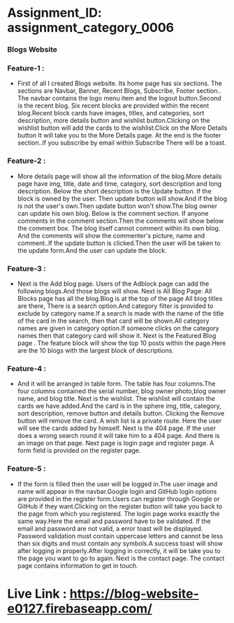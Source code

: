  <h1 className="text-2xl"> Assignment_ID: assignment_category_0006 </h1>
 <h3> Blogs Website </h3>

<h3 className="text-xl"> Feature-1 : </h3>
<ul>
<li>
First of all I created Blogs website. Its home page has six sections. The sections are Navbar, Banner, Recent Blogs, Subscribe, Footer section.. The navbar contains the logo menu item and the logout button.Second is the recent blog. Six recent blocks are provided within the recent blog.Recent block cards have images, titles, and categories, sort description, more details button and wishlist button.Clicking on the wishlist button will add the cards to the wishlist.Click on the More Details button It will take you to the More Details page. At the end is the footer section..If you subscribe by email within Subscribe There will be a toast.
</li>
</ul>

<h3 className="text-xl"> Feature-2 : </h3>
<ul><li>
 More details page will show all the information of the blog.More details page have img, title, date and time, category, sort description and long description. Below the short description is the Update button. If the block is owned by the user. Then update button will show.And if the blog is not the user's own.Then update button won't show.The blog owner can update his own blog. Below is the comment section. If anyone comments in the comment section.Then the comments will show below the comment box. The blog itself cannot comment within its own blog. And the comments will show the commenter's picture, name and comment..If the update button is clicked.Then the user will be taken to the update form.And the user can update the block.

</li>
</ul>

<h3 className="text-xl"> Feature-3 : </h3>
<ul><li>
Next is the Add blog page.
Users of the Adblock page can add the following blogs.And those blogs will show.
Next is All Blog Page:
All Blocks page has all the blog.Blog is at the top of the page All blog titles are there, There is a search option.And category filter is provided to exclude by category name.If a search is made with the name of the title of the card in the search, then that card will be shown.All category names are given in category option.If someone clicks on the category names then that category card will show it.
Next is the Featured Blog page .
The feature block will show the top 10 posts within the page.Here are the 10 blogs with the largest block of descriptions.
</li>
</ul>


<h3 className="text-xl"> Feature-4 : </h3>
<ul>
<li>
And it will be arranged in table form. The table has four columns.The four columns contained the serial number, blog owner photo,blog owner name, and blog title.
Next is the wishlist.
The wishlist will contain the cards we have added.And the card is in the sphere img, title, category, sort description, remove button and details button. Clicking the Remove button will remove the card. A wish list is a private route. Here the user will see the cards added by himself.
Next is the 404 page. If the user does a wrong search round it will take him to a 404 page. And there is an image on that page.
Next page is login page and register page.
A form field is provided on the register page.
</li>
</ul>


<h3 className="text-xl"> Feature-5 : </h3>
<ul><li>
 If the form is filled then the user will be logged in.The user image and name will appear in the navbar.Google login and GitHub login options are provided in the register form.Users can register through Google or GitHub if they want.Clicking on the register button will take you back to the page from which you registered. The login page works exactly the same way.Here the email and password have to be validated. If the email and password are not valid, a error toast will be displayed. Password validation must contain uppercase letters and cannot be less than six digits and must contain any symbols.A success toast will show after logging in properly.After logging in correctly, it will be take you to the page you want to go to again. Next is the contact page. The contact page contains information to get in touch.
</li>
</ul>

<h1 className="text-5xl"> Live Link :
<a href="https://blog-website-e0127.firebaseapp.com" target="_blank" rel="brand"> https://blog-website-e0127.firebaseapp.com/  </a>
</h1>